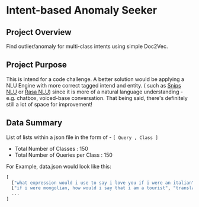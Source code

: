 # Intent-based Anomaly Seeker

## Project Overview
Find outlier/anomaly for multi-class intents using simple Doc2Vec.

## Project Purpose
This is intend for a code challenge.
A better solution would be applying a NLU Engine with more correct tagged intend and entity. ( such as [Snips NLU](https://github.com/snipsco/snips-nlu) or [Rasa NLU](https://github.com/RasaHQ/rasa)) since it is more of a natural language understanding - e.g. chatbox, voiced-base conversation.
That being said, there's definitely still a lot of space for improvement!

## Data Summary
List of lists within a json file in the form of - `[ Query , Class ]`
- Total Number of Classes : 150
- Total Number of Queries per Class : 150

For Example, data.json would look like this:
<br>

```python
[
  ["what expression would i use to say i love you if i were an italian", "translate"], 
  ["if i were mongolian, how would i say that i am a tourist", "translate"],
  ... 
]
```
